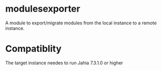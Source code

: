 # modulesexporter
A module to export/migrate modules from the local instance to a remote instance. 
# Compatiblity
The target instance needes to run Jahia 7.3.1.0 or higher
